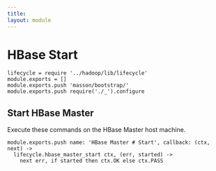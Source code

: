 ```yaml
---
title: 
layout: module
---
```


# HBase Start

    lifecycle = require '../hadoop/lib/lifecycle'
    module.exports = []
    module.exports.push 'masson/bootstrap/'
    module.exports.push require('./_').configure

## Start HBase Master

Execute these commands on the HBase Master host machine.

    module.exports.push name: 'HBase Master # Start', callback: (ctx, next) ->
      lifecycle.hbase_master_start ctx, (err, started) ->
        next err, if started then ctx.OK else ctx.PASS
